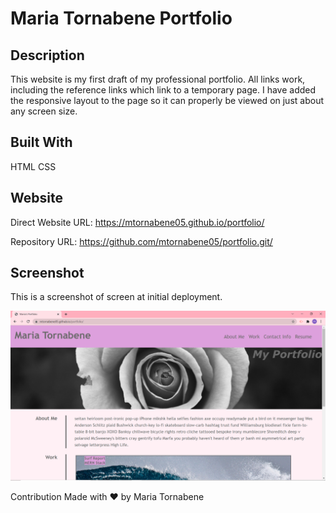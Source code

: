# Maria Tornabene Portfolio

## Description
This website is my first draft of my professional portfolio. All links work, including the reference links which link to a temporary page. I have added the responsive layout to the page so it can properly be viewed on just about any screen size.

## Built With
HTML
CSS

## Website
Direct Website URL: https://mtornabene05.github.io/portfolio/

Repository URL: https://github.com/mtornabene05/portfolio.git/

## Screenshot
This is a screenshot of screen at initial deployment.

![Screenshot](./assets/images/live-screenshot.PNG)

Contribution
Made with ❤️ by Maria Tornabene